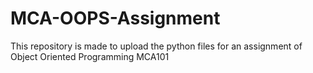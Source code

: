 # MCA-OOPS-Assignment
This repository is made to upload the python files for an assignment of Object Oriented Programming MCA101

